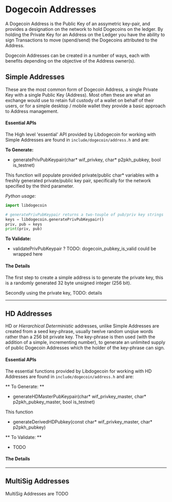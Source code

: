 # Dogecoin Addresses

A Dogecoin Address is the Public Key of an assymetric key-pair, and provides
a designation on the network to hold Dogecoins on the ledger. By holding the
Private Key for an Address on the Ledger you have the ability to sign 
Transactions to move (spend/send) the Dogecoins attributed to the Address.

Dogecoin Addresses can be created in a number of ways, each with benefits
depending on the objective of the Address owner(s). 

## Simple Addresses

These are the most common form of Dogecoin Address, a single Private Key with
a single Public Key (Address). Most often these are what an exchange would use
to retain full custody of a wallet on behalf of their users, or for a simple
desktop / mobile wallet they provide a basic approach to Address management.

#### Essential APIs

The High level 'essential' API provided by Libdogecoin for working with Simple 
Addresses are found in `include/dogecoin/address.h` and are:

**To Generate:**

* generatePrivPubKeypair(char* wif_privkey, char* p2pkh_pubkey, bool is_testnet)

This function will populate provided private/public char* variables with a freshly
generated private/public key pair, specifically for the network specified by the
third parameter. 

_Python usage:_
```py
import libdogecoin

# generatePrivPubKeypair returns a two-touple of pub/priv key strings
keys = libdogecoin.generatePrivPubKeypair()
priv, pub = keys
print(priv, pub)
```

**To Validate:**

* validatePrivPubKeypair ?  TODO: dogecoin_pubkey_is_valid could be wrapped here

#### The Details

The first step to create a simple address is to generate the private key, this is
a randomly generated 32 byte unsigned integer (256 bit).  

Secondly using the private key, TODO: details 

----

## HD Addresses

HD or _Hierarchical Deterministic_ addresses, unlike Simple Addresses are created 
from a seed key-phrase, usually twelve random unqiue words rather than a 256 bit 
private key. The key-phrase is then used (with the addition of a simple, 
incrementing number), to generate an unlimited supply of public Dogecoin Addresses
which the holder of the key-phrase can sign. 

#### Essential APIs

The essential functions provided by Libdogecoin for working with HD Addresses are 
found in `include/dogecoin/address.h` and are:

** To Generate: **

* generateHDMasterPubKeypair(char* wif_privkey_master, char* p2pkh_pubkey_master, bool is_testnet)

This function 

* generateDerivedHDPubkey(const char* wif_privkey_master, char* p2pkh_pubkey) 

** To Validate: **

* TODO

#### The Details

----

## MultiSig Addresses

MultiSig Addresses are TODO
